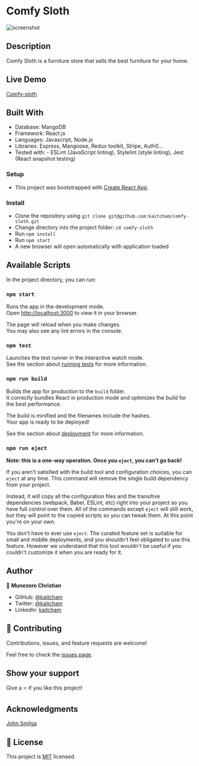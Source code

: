 # Comfy Sloth

![screenshot](https://res.cloudinary.com/drapvegx8/image/upload/v1673966781/Projects/comfy_sloth_xh7stz.png)

## Description

Comfy Sloth is a furniture store that sells the best furniture for your home.

## Live Demo

[Comfy-sloth](https://kaitcham-comfy-sloth.netlify.app/)

## Built With

- Database: MangoDB
- Framework: React.js
- Languages: Javascript, Node.js
- Libraries: Express, Mangoose, Redux toolkit, Stripe, Auth0...
- Tested with: - ESLint (JavaScript linting), Stylelint (style linting), Jest (React snapshot testing)

### Setup

- This project was bootstrapped with [Create React App](https://github.com/facebook/create-react-app).

### Install

- Clone the repository using `git clone git@github.com:kaitcham/comfy-sloth.git`
- Change directory into the project folder: `cd comfy-sloth`
- Run `npm install`
- Run `npm start`
- A new browser will open automatically with application loaded

## Available Scripts

In the project directory, you can run:

### `npm start`

Runs the app in the development mode.\
Open [http://localhost:3000](http://localhost:3000) to view it in your browser.

The page will reload when you make changes.\
You may also see any lint errors in the console.

### `npm test`

Launches the test runner in the interactive watch mode.\
See the section about [running tests](https://facebook.github.io/create-react-app/docs/running-tests) for more information.

### `npm run build`

Builds the app for production to the `build` folder.\
It correctly bundles React in production mode and optimizes the build for the best performance.

The build is minified and the filenames include the hashes.\
Your app is ready to be deployed!

See the section about [deployment](https://facebook.github.io/create-react-app/docs/deployment) for more information.

### `npm run eject`

**Note: this is a one-way operation. Once you `eject`, you can't go back!**

If you aren't satisfied with the build tool and configuration choices, you can `eject` at any time. This command will remove the single build dependency from your project.

Instead, it will copy all the configuration files and the transitive dependencies (webpack, Babel, ESLint, etc) right into your project so you have full control over them. All of the commands except `eject` will still work, but they will point to the copied scripts so you can tweak them. At this point you're on your own.

You don't have to ever use `eject`. The curated feature set is suitable for small and middle deployments, and you shouldn't feel obligated to use this feature. However we understand that this tool wouldn't be useful if you couldn't customize it when you are ready for it.

## Author

👤 **Munezero Christian**

- GitHub: [@kaitcham](https://github.com/kaitcham)
- Twitter: [@kaitcham](https://twitter.com/kaitcham)
- LinkedIn: [kaitcham](https://www.linkedin.com/in/kaitcham/)

## 🤝 Contributing

Contributions, issues, and feature requests are welcome!

Feel free to check the [issues page](https://github.com/kaitcham/travelers/issues).

## Show your support

Give a ⭐️ if you like this project!

## Acknowledgments

[John Smilga](https://github.com/john-smilga)

## 📝 License

This project is [MIT](./license.md) licensed.
